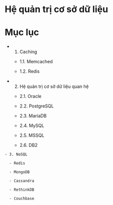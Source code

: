 Hệ quản trị cơ sở dữ liệu
==========================

# Mục lục 
   
   - 1. Caching
     
     - 1.1. Memcached

     - 1.2. Redis
  
   - 2. Hệ quản trị cơ sở dữ liệu quan hệ
     
     - 2.1. Oracle

     - 2.2. PostgreSQL

     - 2.3. MariaDB

     - 2.4. MySQL

     - 2.5. MSSQL

     - 2.6. DB2

    - 3. NoSQL
      
      - Redis

      - MongoDB

      - Cassandra

      - RethinkDB

      - Couchbase
    


    